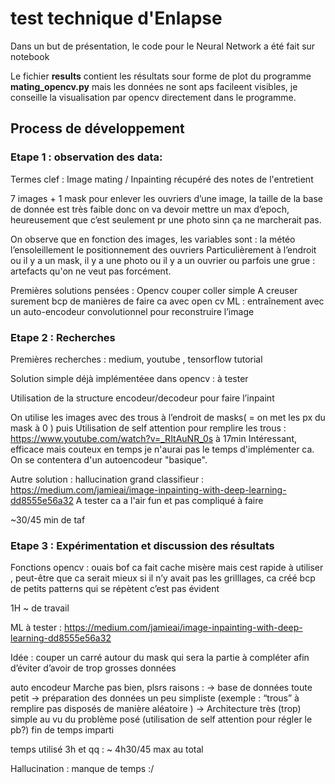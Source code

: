 # test technique d'Enlapse

Dans un but de présentation, le code pour le Neural Network a été fait sur notebook

Le fichier __results__ contient les résultats sour forme de plot du programme __mating_opencv.py__ mais les données ne sont aps facileent visibles, je conseille la visualisation par opencv directement dans le programme.

## Process de développement

### Etape 1 : observation des data:

Termes clef : Image mating / Inpainting récupéré des notes de l'entretient

7 images + 1 mask pour enlever les ouvriers d’une image, la taille de la base de donnée est très faible donc on va devoir mettre un max d’epoch, heureusement que c’est seulement pr une photo sinn ça ne marcherait pas.

On observe que en fonction des images, les variables sont :
la météo
l’ensoleillement
le positionnement des ouvriers
Particulièrement à l’endroit ou il y a un mask, il y a une photo ou il y a un ouvrier ou parfois une grue : artefacts qu'on ne veut pas forcément.

Premières solutions pensées :
Opencv couper coller simple
A creuser surement bcp de manières de faire ca avec open cv
ML : entraînement avec un auto-encodeur convolutionnel pour reconstruire l’image


### Etape 2 : Recherches

Premières recherches : medium,  youtube , tensorflow tutorial

Solution simple déjà implémentéee dans opencv : à tester

Utilisation de la structure encodeur/decodeur pour faire l’inpaint

On utilise les images avec des trous à l’endroit de masks( = on met les px du mask à 0 ) puis
Utilisation de self attention pour remplire les trous :
https://www.youtube.com/watch?v=_RItAuNR_0s à 17min Intéressant, efficace mais couteux en temps je n'aurai pas le temps d'implémenter ca. On se contentera d'un autoencodeur "basique".

Autre solution : hallucination grand classifieur :
https://medium.com/jamieai/image-inpainting-with-deep-learning-dd8555e56a32
A tester ca a l'air fun et pas compliqué à faire

~30/45 min de taf

### Etape 3 : Expérimentation  et discussion des résultats

Fonctions opencv :
ouais bof ca fait cache misère mais cest rapide à utiliser , peut-être que ca serait mieux si il n’y avait pas les grilllages, ca créé bcp de petits patterns qui se répètent c’est pas évident

1H ~ de travail

ML à tester :
https://medium.com/jamieai/image-inpainting-with-deep-learning-dd8555e56a32

Idée : couper un carré autour du mask qui sera la partie à compléter afin d’éviter d’avoir de trop grosses données

auto encodeur
Marche pas bien, plsrs raisons :
    → base de données toute petit
→ préparation des données un peu simpliste (exemple : “trous” à remplire pas disposés de manière aléatoire )
    → Architecture très (trop) simple au vu du problème posé (utilisation de self attention pour régler le pb?)
fin de temps imparti

temps utilisé 3h et qq  : ~ 4h30/45 max au total

Hallucination : manque de temps :/
